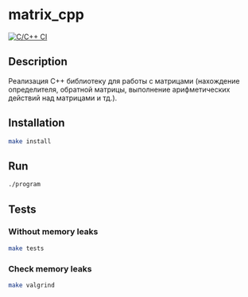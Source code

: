 # matrix_cpp
[![C/C++ CI](https://github.com/VasiliyDenisov/matrix_cpp/actions/workflows/c-cpp.yml/badge.svg)](https://github.com/VasiliyDenisov/matrix_cpp/actions/workflows/c-cpp.yml)

## Description
Реализация C++ библиотеку для работы с матрицами (нахождение определителя, обратной матрицы, выполнение арифметических действий над матрицами и тд.).

## Installation

```bash
make install
```

## Run

```bash
./program
```

## Tests

### Without memory leaks
```bash
make tests
```

### Check memory leaks
```bash
make valgrind
```
